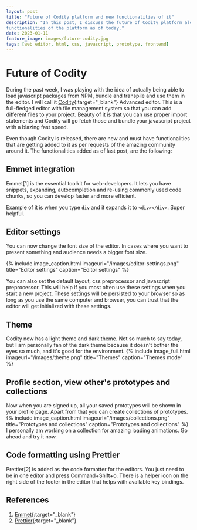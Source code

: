 ```yaml
---
layout: post
title: "Future of Codity platform and new functionalities of it"
description: "In this post, I discuss the future of Codity platform along with the new
functionalities of the platform as of today."
date: 2023-01-11
feature_image: images/future-codity.jpg
tags: [web editor, html, css, javascript, prototype, frontend]
---
```


# Future of Codity

During the past week, I was playing with the idea of actually being able to load javascript packages
from NPM, bundle and transpile and use them in the editor.
I will call it [Codity](https://codity.netlify.app/){:target="_blank"} Advanced editor. This is a
full-fledged editor with file management system so
that you can add different files to your project.
Beauty of it is that you can use proper import statements and Codity will go fetch those and bundle
your javascript project with a blazing fast speed.

Even though Codity is released, there are new and must have functionalities that are getting added
to it as per requests of the amazing community around it.
The functionalities added as of last post, are the following:
<!--more-->

## Emmet integration

Emmet[1] is the essential toolkit for web-developers. It lets you have snippets, expanding,
autocompletion and
re-using commonly used code chunks, so you can develop
faster and more efficient.

Example of it is when you type `div` and it expands it to `<div></div>`. Super helpful.

## Editor settings

You can now change the font size of the editor. In cases where you want to present something and
audience needs a bigger font size.

{% include image_caption.html imageurl="/images/editor-settings.png" title="Editor settings" caption="Editor settings" %}

You can also set the default layout, css preprocessor and javascript preprocessor. This will help if
you most often use these settings when
you start a new project. These settings will be persisted to your browser so as long as you use the
same computer and browser, you can trust that
the editor will get initialized with these settings.

## Theme

Codity now has a light theme and dark theme. Not so much to say today, but I am personally fan of
the
dark theme because it doesn't bother the eyes so much,
and it's good for the environment.
{% include image_full.html imageurl="/images/theme.png" title="Themes" caption="Themes mode" %}

## Profile section, view other's prototypes and collections

Now when you are signed up, all your saved prototypes will be shown in your profile page. Apart from
that you can create collections of prototypes.
{% include image_caption.html imageurl="/images/collections.png" title="Prototypes and collections" caption="Prototypes and collections" %}
I personally am working on a collection for amazing loading animations. Go ahead and try it now.

## Code formatting using Prettier

Prettier[2] is added as the code formatter for the editors. You just need to be in one editor and press
Command+Shift+o. There is a helper icon
on the right side of the footer in the editor that helps with available key bindings.

## References

1. [Emmet](https://emmet.io/){:target="_blank"}
2. [Prettier](https://prettier.io/){:target="_blank"}